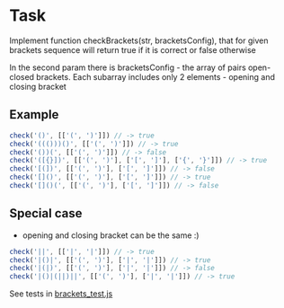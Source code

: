 # Task
Implement function checkBrackets(str, bracketsConfig), that for given brackets sequence will return true if it is correct or false otherwise

In the second param there is bracketsConfig - the array of pairs open-closed brackets. Each subarray includes only 2 elements - opening and closing bracket

## Example

```js
check('()', [['(', ')']]) // -> true
check('((()))()', [['(', ')']]) // -> true
check('())(', [['(', ')']]) // -> false
check('([{}])', [['(', ')'], ['[', ']'], ['{', '}']]) // -> true
check('[(])', [['(', ')'], ['[', ']']]) // -> false
check('[]()', [['(', ')'], ['[', ']']]) // -> true
check('[]()(', [['(', ')'], ['[', ']']]) // -> false
```
## Special case
* opening and closing bracket can be the same :)

```js
check('||', [['|', '|']]) // -> true
check('|()|', [['(', ')'], ['|', '|']]) // -> true
check('|(|)', [['(', ')'], ['|', '|']]) // -> false
check('|()|(||)||', [['(', ')'], ['|', '|']]) // -> true
```

See tests in [brackets_test.js](https://github.com/AlexVvx/code-wars/blob/master/katas/check-brackets/brackets_test.js)

